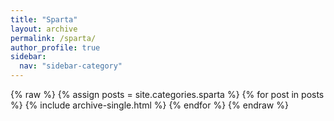 ```yaml
---
title: "Sparta"
layout: archive
permalink: /sparta/
author_profile: true
sidebar:
  nav: "sidebar-category"
---
```


{% raw %}
{% assign posts = site.categories.sparta %}
{% for post in posts %}
  {% include archive-single.html %}
{% endfor %}
{% endraw %} 